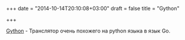 +++
date = "2014-10-14T20:10:08+03:00"
draft = false
title = "Gython"

+++

<p><a href="https://github.com/gython/Gython">Gython</a>&nbsp;- Транслятор очень похожего на python языка в язык Go.</p>

